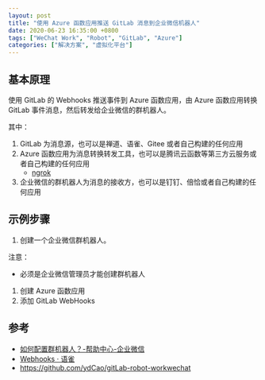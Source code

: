 ```yaml
---
layout: post
title: "使用 Azure 函数应用推送 GitLab 消息到企业微信机器人"
date: 2020-06-23 16:35:00 +0800
tags: ["WeChat Work", "Robot", "GitLab", "Azure"]
categories: ["解决方案", "虚拟化平台"]
---
```


## 基本原理

使用 GitLab 的 Webhooks 推送事件到 Azure 函数应用，由 Azure 函数应用转换 GitLab 事件消息，然后转发给企业微信的群机器人。

其中：

1. GitLab 为消息源，也可以是禅道、语雀、Gitee 或者自己构建的任何应用
1. Azure 函数应用为消息转换转发工具，也可以是腾讯云函数等第三方云服务或者自己构建的任何应用
    - [ngrok](https://ngrok.com/)
1. 企业微信的群机器人为消息的接收方，也可以是钉钉、倍恰或者自己构建的任何应用

## 示例步骤

1. 创建一个企业微信群机器人。

注意：

- 必须是企业微信管理员才能创建群机器人

1. 创建 Azure 函数应用
1. 添加 GitLab WebHooks

## 参考

- [如何配置群机器人？-帮助中心-企业微信](https://work.weixin.qq.com/help?doc_id=13376)
- [Webhooks · 语雀](https://www.yuque.com/yuque/developer/doc-webhook)
- <https://github.com/ydCao/gitLab-robot-workwechat>
